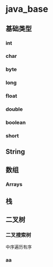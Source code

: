 # java_base
## 基础类型
### int
### char
### byte
### long
### float
### double
### boolean
### short
## String
## 数组
### Arrays
## 栈
## 二叉树
### 二叉搜索树
中序遍历有序
### aa
